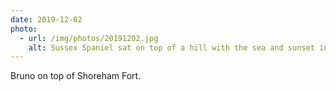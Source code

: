 ```yaml
---
date: 2019-12-02
photo:
  - url: /img/photos/20191202.jpg
    alt: Sussex Spaniel sat on top of a hill with the sea and sunset in the background.
---
```


Bruno on top of Shoreham Fort.
